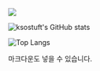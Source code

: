 <img src="https://img.shields.io/badge/Android-3DDC84?style=flat-square&logo=Android&logoColor=white"/>

![ksostuft's GitHub stats](https://github-readme-stats.vercel.app/api?username=ksostuft&show_icons=true&theme=radical)

![Top Langs](https://github-readme-stats.vercel.app/api/top-langs/?username=ksostuft&hide_progress=true)


마크다운도 넣을 수 있습니다.
